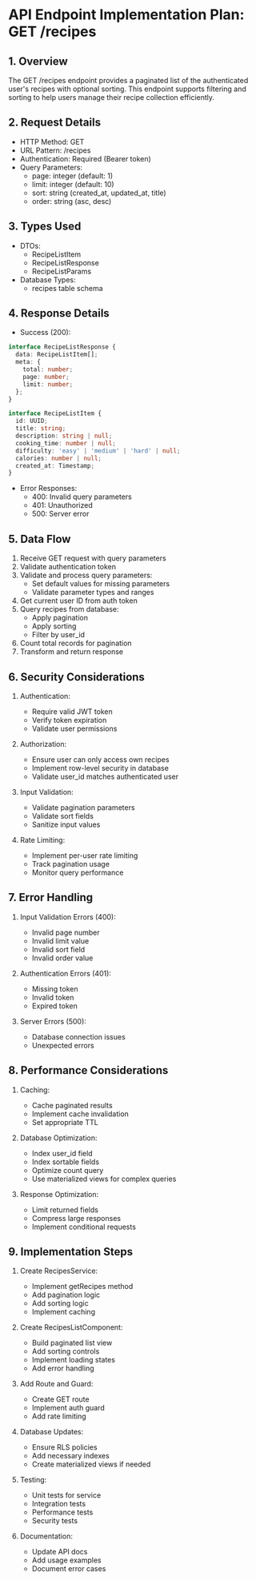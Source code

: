 # API Endpoint Implementation Plan: GET /recipes

## 1. Overview
The GET /recipes endpoint provides a paginated list of the authenticated user's recipes with optional sorting. This endpoint supports filtering and sorting to help users manage their recipe collection efficiently.

## 2. Request Details
- HTTP Method: GET
- URL Pattern: /recipes
- Authentication: Required (Bearer token)
- Query Parameters:
  - page: integer (default: 1)
  - limit: integer (default: 10)
  - sort: string (created_at, updated_at, title)
  - order: string (asc, desc)

## 3. Types Used
- DTOs:
  - RecipeListItem
  - RecipeListResponse
  - RecipeListParams
- Database Types:
  - recipes table schema

## 4. Response Details
- Success (200):
```typescript
interface RecipeListResponse {
  data: RecipeListItem[];
  meta: {
    total: number;
    page: number;
    limit: number;
  };
}

interface RecipeListItem {
  id: UUID;
  title: string;
  description: string | null;
  cooking_time: number | null;
  difficulty: 'easy' | 'medium' | 'hard' | null;
  calories: number | null;
  created_at: Timestamp;
}
```
- Error Responses:
  - 400: Invalid query parameters
  - 401: Unauthorized
  - 500: Server error

## 5. Data Flow
1. Receive GET request with query parameters
2. Validate authentication token
3. Validate and process query parameters:
   - Set default values for missing parameters
   - Validate parameter types and ranges
4. Get current user ID from auth token
5. Query recipes from database:
   - Apply pagination
   - Apply sorting
   - Filter by user_id
6. Count total records for pagination
7. Transform and return response

## 6. Security Considerations
1. Authentication:
   - Require valid JWT token
   - Verify token expiration
   - Validate user permissions

2. Authorization:
   - Ensure user can only access own recipes
   - Implement row-level security in database
   - Validate user_id matches authenticated user

3. Input Validation:
   - Validate pagination parameters
   - Validate sort fields
   - Sanitize input values

4. Rate Limiting:
   - Implement per-user rate limiting
   - Track pagination usage
   - Monitor query performance

## 7. Error Handling
1. Input Validation Errors (400):
   - Invalid page number
   - Invalid limit value
   - Invalid sort field
   - Invalid order value

2. Authentication Errors (401):
   - Missing token
   - Invalid token
   - Expired token

3. Server Errors (500):
   - Database connection issues
   - Unexpected errors

## 8. Performance Considerations
1. Caching:
   - Cache paginated results
   - Implement cache invalidation
   - Set appropriate TTL

2. Database Optimization:
   - Index user_id field
   - Index sortable fields
   - Optimize count query
   - Use materialized views for complex queries

3. Response Optimization:
   - Limit returned fields
   - Compress large responses
   - Implement conditional requests

## 9. Implementation Steps
1. Create RecipesService:
   - Implement getRecipes method
   - Add pagination logic
   - Add sorting logic
   - Implement caching

2. Create RecipesListComponent:
   - Build paginated list view
   - Add sorting controls
   - Implement loading states
   - Add error handling

3. Add Route and Guard:
   - Create GET route
   - Implement auth guard
   - Add rate limiting

4. Database Updates:
   - Ensure RLS policies
   - Add necessary indexes
   - Create materialized views if needed

5. Testing:
   - Unit tests for service
   - Integration tests
   - Performance tests
   - Security tests

6. Documentation:
   - Update API docs
   - Add usage examples
   - Document error cases 